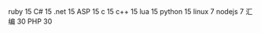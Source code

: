 <!-- 2018.7.15 -->
ruby    15
C#      15
.net    15
ASP     15
c       15
c++     15
lua     15
python  15
linux   7
nodejs  7
汇编    30
PHP     30